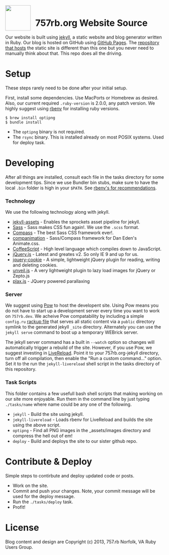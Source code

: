 
<div style="float: left">
  <img src="https://raw.github.com/757rb/757rb.org-jekyll/master/_assets/images/mermaid_16ppp.png" width="80" style="padding:0px 15px 5px 0px;" />
</div>

# 757rb.org Website Source

Our website is built using [jekyll](http://jekyllrb.com), a static website and blog generator written in Ruby. Our blog is hosted on GitHub using [GitHub Pages](http://pages.github.com). The [repository that hosts](https://github.com/757rb/757rb.org/tree/gh-pages) the static site is different than this one but you never need to manually think about that. This repo does all the driving.


# Setup

These steps rarely need to be done after your initial setup. 

First, install some dependencies. Use MacPorts or Homebrew as desired. Also, our current required `.ruby-version` is 2.0.0, any patch version. We highly suggest using [rbenv](https://github.com/sstephenson/rbenv) for installing ruby versions.

```shell
$ brew install optipng
$ bundle install
```

* The `optipng` binary is not required.
* The `rsync` binary. This is installed already on most POSIX systems. Used for deploy task.


# Developing

After all things are installed, consult each file in the tasks directory for some development tips. Since we use Bundler bin stubs, make sure to have the local `.bin` folder is high in your `$PATH`. See [rbenv's for recommendations](https://github.com/sstephenson/rbenv/wiki/Understanding-binstubs#adding-project-specific-binstubs-to-path).


### Technology

We use the following technology along with jekyll.

* [jekyll-assets](https://github.com/ixti/jekyll-assets#readme) - Enables the sprockets asset pipeline for jekyll.
* [Sass](http://sass-lang.com) - Sass makes CSS fun again!. We use the `.scss` format.
* [Compass](http://compass-style.org) - The best Sass CSS framework ever!.
* [companimation](http://mikefowler.me/companimation/) - Sass/Compass framework for Dan Eden's Animate.css.
* [CoffeeScript](http://coffeescript.org) - High level language which compiles down to JavaScript.
* [jQuery.js](http://jquery.com) - Latest and greates v2. So only IE 9 and up for us.
* [jquery-cookie](https://github.com/carhartl/jquery-cookie) - A simple, lightweight jQuery plugin for reading, writing and deleting cookies.
* [unveil.js](https://github.com/luis-almeida/unveil) - A very lightweight plugin to lazy load images for jQuery or Zepto.js
* [plax.js](https://github.com/cameronmcefee/plax) - JQuery powered parallaxing


### Server

We suggest using [Pow](http://pow.cx) to host the developent site. Using Pow means you do not have to start up a development server every time you want to work on `757rb.dev`. We acheive Pow compatability by including a simple `config.ru` [rackup file](http://rubylearning.com/blog/a-quick-introduction-to-rack/) that serves all static content via a `public` directory symlink to the generated jekyll `_site` directory. Alternately you can use the `jekyll serve` command to boot up a temporary WEBrick server.

The jekyll server command has a built in `--watch` option so changes will automatically trigger a rebuild of the site. However, if you use Pow, we suggest investing in [LiveReload](http://livereload.com). Point it to your 757rb.org-jekyll directory, turn off all compilation, then enable the "Run a custom command..." option. Set it to the run the `jekyll-livereload` shell script in the tasks directory of this repository.


### Task Scripts

This folder contains a few usefull bash shell scripts that making working on our site more enjoyable. Run them in the command line by just typing `./tasks/name` where name could be any one of the following.

* `jekyll` - Build the site using jekyll.
* `jekyll-livereload` - Loads rbenv for LiveReload and builds the site using the above script.
* `optipng` - Find all PNG images in the _assets/images directory and compress the hell out of em!
* `deploy` - Build and deploys the site to our sister github repo.


# Contribute & Deploy

Simple steps to contirbute and deploy updated code or posts.

* Work on the site.
* Commit and push your changes. Note, your commit message will be used for the deploy message.
* Run the `./tasks/deploy` task.
* Profit!


# License

Blog content and design are Copyright (c) 2013, 757.rb Norfolk, VA Ruby Users Group.

